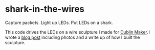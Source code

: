 # shark-in-the-wires

Capture packets. Light up LEDs. Put LEDs on a shark. 

This code drives the LEDs on a wire sculpture I made for [Dublin Maker](http://dublinmaker.ie). I wrote a [blog post](https://machineperson.github.io/hardware/2018/09/19/wireshark-project.html) including photos and a write up of how I built the sculpture.
